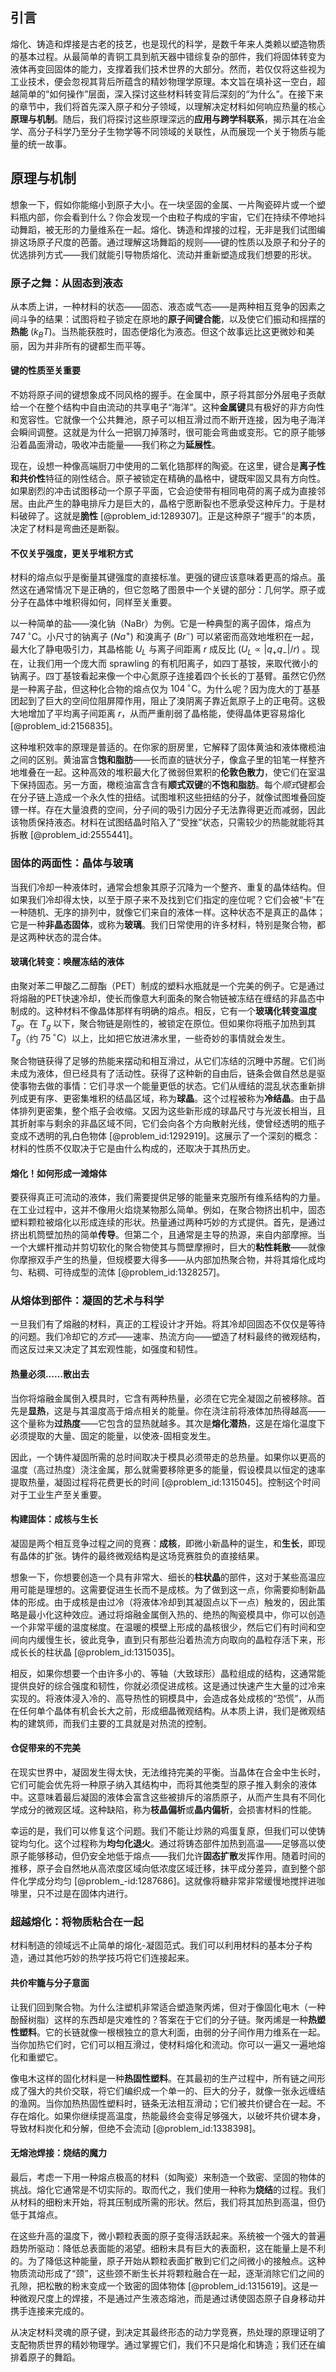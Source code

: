 ## 引言
熔化、铸造和焊接是古老的技艺，也是现代的科学，是数千年来人类赖以塑造物质的基本过程。从最简单的青铜工具到航天器中错综复杂的部件，我们将固体转变为液体再变回固体的能力，支撑着我们技术世界的大部分。然而，若仅仅将这些视为工业技术，便会忽视其背后所蕴含的精妙物理学原理。本文旨在填补这一空白，超越简单的“如何操作”层面，深入探讨这些材料转变背后深刻的“为什么”。在接下来的章节中，我们将首先深入原子和分子领域，以理解决定材料如何响应热量的核心**原理与机制**。随后，我们将探讨这些原理深远的**应用与跨学科联系**，揭示其在冶金学、高分子科学乃至分子生物学等不同领域的关联性，从而展现一个关于物质与能量的统一故事。

## 原理与机制

想象一下，假如你能缩小到原子大小。在一块坚固的金属、一片陶瓷碎片或一个塑料瓶内部，你会看到什么？你会发现一个由粒子构成的宇宙，它们在持续不停地抖动舞蹈，被无形的力量维系在一起。熔化、铸造和焊接的过程，无非是我们试图编排这场原子尺度的芭蕾。通过理解这场舞蹈的规则——键的性质以及原子和分子的优选排列方式——我们就能引导物质熔化、流动并重新塑造成我们想要的形状。

### 原子之舞：从固态到液态

从本质上讲，一种材料的状态——固态、液态或气态——是两种相互竞争的因素之间斗争的结果：试图将粒子锁定在原地的**原子间键合能**，以及使它们振动和摇摆的**热能** ($k_B T$)。当热能获胜时，固态便熔化为液态。但这个故事远比这更微妙和美丽，因为并非所有的键都生而平等。

#### 键的性质至关重要

不妨将原子间的键想象成不同风格的握手。在金属中，原子将其部分外层电子贡献给一个在整个结构中自由流动的共享电子“海洋”。这种**金属键**具有极好的非方向性和宽容性。它就像一个公共舞池，原子可以相互滑过而不断开连接，因为电子海洋会瞬间调整。这就是为什么一把钢刀掉落时，很可能会弯曲或变形。它的原子能够沿着晶面滑动，吸收冲击能量——我们称之为**延展性**。

现在，设想一种像高端厨刀中使用的二氧化锆那样的陶瓷。在这里，键合是**离子性和共价性**特征的刚性结合。原子被锁定在精确的晶格中，键既牢固又具有方向性。如果剧烈的冲击试图移动一个原子平面，它会迫使带有相同电荷的离子成为直接邻居。由此产生的静电排斥力是巨大的，晶格宁愿断裂也不愿承受这种斥力。于是材料破碎了。这就是**脆性** [@problem_id:1289307]。正是这种原子“握手”的本质，决定了材料是弯曲还是断裂。

#### 不仅关乎强度，更关乎堆积方式

材料的熔点似乎是衡量其键强度的直接标准。更强的键应该意味着更高的熔点。虽然这在通常情况下是正确的，但它忽略了图景中一个关键的部分：几何学。原子或分子在晶体中堆积得如何，同样至关重要。

以一种简单的盐——溴化钠（NaBr）为例。它是一种典型的离子固体，熔点为 $747 \,^\circ\text{C}$。小尺寸的钠离子 ($Na^+$) 和溴离子 ($Br^-$) 可以紧密而高效地堆积在一起，最大化了静电吸引力，其晶格能 $U_L$ 与离子间距离 $r$ 成反比 ($U_L \propto |q_+ q_-|/r$) 。现在，让我们用一个庞大而 sprawling 的有机阳离子，如四丁基铵，来取代微小的钠离子。四丁基铵看起来像一个中心氮原子连接着四个长长的丁基臂。虽然它仍然是一种离子盐，但这种化合物的熔点仅为 $104 \,^\circ\text{C}$。为什么呢？因为庞大的丁基基团起到了巨大的空间位阻屏障作用，阻止了溴阴离子靠近氮原子上的正电荷。这极大地增加了平均离子间距离 $r$，从而严重削弱了晶格能，使得晶体更容易熔化 [@problem_id:2156835]。

这种堆积效率的原理是普适的。在你家的厨房里，它解释了固体黄油和液体橄榄油之间的区别。黄油富含**饱和脂肪**——长而直的链状分子，像盒子里的铅笔一样整齐地堆叠在一起。这种高效的堆积最大化了微弱但累积的**伦敦色散力**，使它们在室温下保持固态。另一方面，橄榄油富含含有**顺式双键**的**不饱和脂肪**。每个*顺式*键都会在分子链上造成一个永久性的扭结。试图堆积这些扭结的分子，就像试图堆叠回旋镖一样。存在大量浪费的空间，分子间的吸引力因分子无法靠得更近而减弱，因此该物质保持液态。材料在试图结晶时陷入了“受挫”状态，只需较少的热能就能将其拆散 [@problem_id:2555441]。

### 固体的两面性：晶体与玻璃

当我们冷却一种液体时，通常会想象其原子沉降为一个整齐、重复的晶体结构。但如果我们冷却得太快，以至于原子来不及找到它们指定的座位呢？它们会被“卡”在一种随机、无序的排列中，就像它们来自的液体一样。这种状态不是真正的晶体；它是一种**非晶态固体**，或称为**玻璃**。我们日常使用的许多材料，特别是聚合物，都是这两种状态的混合体。

#### 玻璃化转变：唤醒冻结的液体

由聚对苯二甲酸乙二醇酯（PET）制成的塑料水瓶就是一个完美的例子。它是通过将熔融的PET快速冷却，使长而像意大利面条的聚合物链被冻结在缠结的非晶态中制成的。这种材料不像晶体那样有明确的熔点。相反，它有一个**玻璃化转变温度** $T_g$。在 $T_g$ 以下，聚合物链是刚性的，被锁定在原位。但如果你将瓶子加热到其 $T_g$（约 $75 \,^\circ\text{C}$）以上，比如把它放进沸水里，一些奇妙的事情就会发生。

聚合物链获得了足够的热能来摆动和相互滑过，从它们冻结的沉睡中苏醒。它们尚未成为液体，但已经具有了活动性。获得了这种新的自由后，链条会做自然总是驱使事物去做的事情：它们寻求一个能量更低的状态。它们从缠结的混乱状态重新排列成更有序、更密集堆积的结晶区域，称为**球晶**。这个过程被称为**冷结晶**。由于晶体排列更密集，整个瓶子会收缩。又因为这些新形成的球晶尺寸与光波长相当，且其折射率与剩余的非晶区域不同，它们会向各个方向散射光线，使曾经透明的瓶子变成不透明的乳白色物体 [@problem_id:1292919]。这展示了一个深刻的概念：材料的性质不仅取决于它是由什么构成的，还取决于其热历史。

#### 熔化！如何形成一滩熔体

要获得真正可流动的液体，我们需要提供足够的能量来克服所有维系结构的力量。在工业过程中，这并不像用火焰烧某物那么简单。例如，在聚合物挤出机中，固态塑料颗粒被熔化以形成连续的形状。热量通过两种巧妙的方式提供。首先，是通过挤出机筒壁加热的简单**传导**。但第二个，且通常是主导的热源，来自内部摩擦。当一个大螺杆推动并剪切软化的聚合物使其与筒壁摩擦时，巨大的**粘性耗散**——就像你摩擦双手产生的热量，但规模要大得多——从内部加热聚合物，并将其熔化成均匀、粘稠、可待成型的流体 [@problem_id:1328257]。

### 从熔体到部件：凝固的艺术与科学

一旦我们有了熔融的材料，真正的工程设计才开始。将其冷却回固态不仅仅是等待的问题。我们冷却它的*方式*——速率、热流方向——塑造了材料最终的微观结构，而这反过来又决定了其宏观性能，如强度和韧性。

#### 热量必须……散出去

当你将熔融金属倒入模具时，它含有两种热量，必须在它完全凝固之前被移除。首先是**显热**，这是与其温度高于熔点相关的能量。你在浇注前将液体加热得越高——这个量称为**过热度**——它包含的显热就越多。其次是**熔化潜热**，这是在熔化温度下必须提取的大量、固定的能量，以使液-固相变发生。

因此，一个铸件凝固所需的总时间取决于模具必须带走的总热量。如果你以更高的温度（高过热度）浇注金属，那么就需要移除更多的能量，假设模具以恒定的速率提取热量，凝固过程将花费更长的时间 [@problem_id:1315045]。控制这个时间对于工业生产至关重要。

#### 构建固体：成核与生长

凝固是两个相互竞争过程之间的竞赛：**成核**，即微小新晶种的诞生，和**生长**，即现有晶体的扩张。铸件的最终微观结构是这场竞赛胜负的直接结果。

想象一下，你想要创造一个具有非常大、细长的**柱状晶**的部件，这对于某些高温应用可能是理想的。这需要促进生长而不是成核。为了做到这一点，你需要抑制新晶体的形成。由于成核是由过冷（将液体冷却到其凝固点以下一点）触发的，因此策略是最小化这种效应。通过将熔融金属倒入热的、绝热的陶瓷模具中，你可以创造一个非常平缓的温度梯度。在温暖的模壁上形成的晶核很少，然后它们有时间和空间向内缓慢生长，彼此竞争，直到只有那些沿着热流方向取向的晶粒存活下来，形成长长的柱状晶 [@problem_id:1315035]。

相反，如果你想要一个由许多小的、等轴（大致球形）晶粒组成的结构，这通常能提供良好的综合强度和韧性，你就必须促进成核。这是通过快速产生大量的过冷来实现的。将液体浸入冷的、高导热性的铜模具中，会造成各处成核的“恐慌”，从而在任何单个晶体有机会长大之前，形成细晶微观结构。从本质上讲，我们是微观结构的建筑师，而我们主要的工具就是对热流的控制。

#### 仓促带来的不完美

在现实世界中，凝固发生得太快，无法维持完美的平衡。当晶体在合金中生长时，它们可能会优先将一种原子纳入其结构中，而将其他类型的原子推入剩余的液体中。这意味着最后凝固的液体会富含这些被排斥的溶质原子，从而产生具有不同化学成分的微观区域。这种缺陷，称为**枝晶偏析**或**晶内偏析**，会损害材料的性能。

幸运的是，我们可以修复这个问题。我们不能让炒熟的鸡蛋复原，但我们可以使铸锭均匀化。这个过程称为**均匀化退火**。通过将铸态部件加热到高温——足够高以使原子能够移动，但仍安全地低于熔点——我们允许**固态扩散**发挥作用。随着时间的推移，原子会自然地从高浓度区域向低浓度区域迁移，抹平成分差异，直到整个部件化学成分均匀 [@problem_-id:1287686]。这就像将糖非常非常缓慢地搅拌进咖啡里，只不过是在固体内进行。

### 超越熔化：将物质粘合在一起

材料制造的领域远不止简单的熔化-凝固范式。我们可以利用材料的基本分子构造，通过其他巧妙的热学技巧将它们连接起来。

#### 共价牢籠与分子意面

让我们回到聚合物。为什么注塑机非常适合塑造聚丙烯，但对于像固化电木（一种酚醛树脂）这样的东西却是灾难性的？答案在于它们的分子链。聚丙烯是一种**热塑性塑料**。它的长链就像一根根独立的意大利面，由弱的分子间作用力维系在一起。当你加热它们时，它们可以相互滑过，使材料熔化和流动。你可以一遍又一遍地熔化和重塑它。

像电木这样的固化材料是一种**热固性塑料**。在其最初的生产过程中，所有链之间形成了强大的共价交联，将它们编织成一个单一的、巨大的分子，就像一张永远缠结的渔网。当你加热热固性塑料时，链条无法相互滑动；它们被共价键合在一起。不存在熔化。如果你继续提高温度，热能最终会变得足够强大，以破坏共价键本身，导致材料炭化和分解，但绝不会流动 [@problem_id:1338398]。

#### 无熔池焊接：烧结的魔力

最后，考虑一下用一种熔点极高的材料（如陶瓷）来制造一个致密、坚固的物体的挑战。熔化它通常是不切实际的。取而代之，我们使用一种称为**烧结**的过程。我们从材料的细粉末开始，将其压制成所需的形状。然后，我们将其加热到高温，但仍低于其熔点。

在这些升高的温度下，微小颗粒表面的原子变得活跃起来。系统被一个强大的普遍趋势所驱动：降低总表面能的渴望。细粉末具有巨大的表面积，这在能量上是不利的。为了降低这种能量，原子开始从颗粒表面扩散到它们之间微小的接触点。这种物质流动形成了“颈”，这些颈不断生长并将颗粒融合在一起，逐渐消除它们之间的孔隙，把松散的粉末变成一个致密的固体物体 [@problem_id:1315619]。这是一种微观尺度上的焊接，不是通过产生液态熔池，而是通过诱使固态原子自身移动并携手连接来完成的。

从决定材料灵魂的原子键，到决定其最终形态的动力学竞赛，热处理的原理证明了支配物质世界的精妙物理学。通过掌握它们，我们不只是熔化和铸造；我们还在编排着原子的舞蹈。

